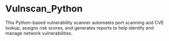 # Vulnscan_Python
This Python-based vulnerability scanner automates port scanning and CVE lookup, assigns risk scores, and generates reports to help identify and manage network vulnerabilities.
